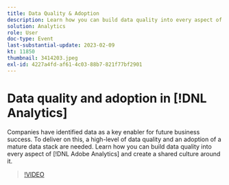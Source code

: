 ```yaml
---
title: Data Quality & Adoption
description: Learn how you can build data quality into every aspect of Adobe Analytics and create a shared culture around it.
solution: Analytics
role: User
doc-type: Event
last-substantial-update: 2023-02-09
kt: 11850
thumbnail: 3414203.jpeg
exl-id: 4227a4fd-af61-4c03-88b7-821f77bf2901
---
```

# Data quality and adoption in [!DNL Analytics]

Companies have identified data as a key enabler for future business success. To deliver on this, a high-level of data quality and an adoption of a mature data stack are needed. Learn how you can build data quality into every aspect of [!DNL Adobe Analytics] and create a shared culture around it.

>[!VIDEO](https://video.tv.adobe.com/v/3414203/?quality=12&learn=on)
